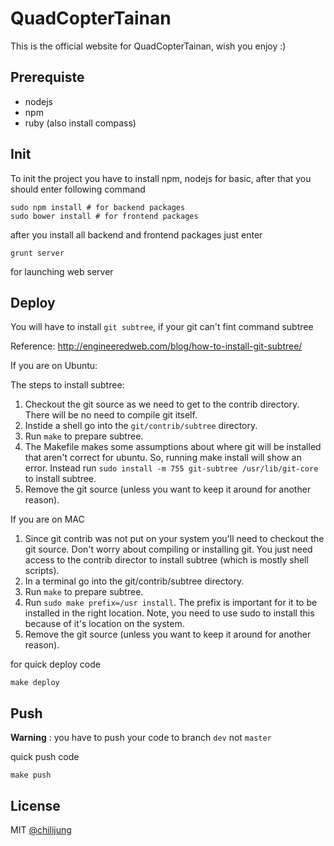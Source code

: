 # QuadCopterTainan

This is the official website for QuadCopterTainan, wish you enjoy :)

## Prerequiste

- nodejs
- npm
- ruby (also install compass)

## Init

To init the project you have to install npm, nodejs for basic, after that you should enter following command

```
sudo npm install # for backend packages
sudo bower install # for frontend packages
```

after you install all backend and frontend packages just enter 

```
grunt server
```

for launching web server

## Deploy

You will have to install `git subtree`, if your git can't fint command subtree

Reference: http://engineeredweb.com/blog/how-to-install-git-subtree/

If you are on Ubuntu:

The steps to install subtree:

1. Checkout the git source as we need to get to the contrib directory. There will be no need to compile git itself.
2. Instide a shell go into the `git/contrib/subtree` directory.
3. Run `make` to prepare subtree.
4. The Makefile makes some assumptions about where git will be installed that aren't correct for ubuntu. So, running make install will show an error. Instead run `sudo install -m 755 git-subtree /usr/lib/git-core` to install subtree.
5. Remove the git source (unless you want to keep it around for another reason).

If you are on MAC

1. Since git contrib was not put on your system you'll need to checkout the git source. Don't worry about compiling or installing git. You just need access to the contrib director to install subtree (which is mostly shell scripts).
2. In a terminal go into the git/contrib/subtree directory.
3. Run `make` to prepare subtree.
4. Run `sudo make prefix=/usr install`. The prefix is important for it to be installed in the right location. Note, you need to use sudo to install this because of it's location on the system.
5. Remove the git source (unless you want to keep it around for another reason).

for quick deploy code

```
make deploy
```

## Push

**Warning** : you have to push your code to branch `dev` not `master`

quick push code

```
make push
```

## License

MIT [@chilijung](http://github.com/chilijung)
